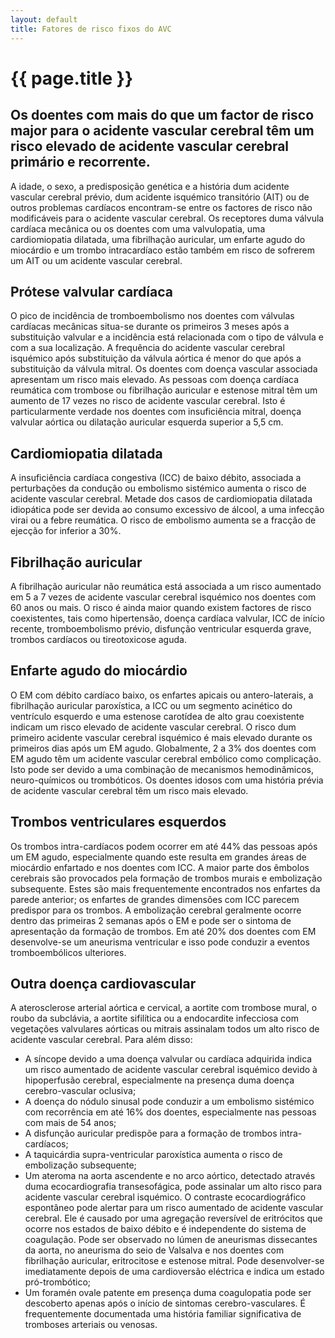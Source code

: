 ```yaml
---
layout: default
title: Fatores de risco fixos do AVC
---
```


# {{ page.title }}

## Os doentes com mais do que um factor de risco major para o acidente vascular cerebral têm um risco elevado de acidente vascular cerebral primário e recorrente.

A idade, o sexo, a predisposição genética e a história dum acidente vascular cerebral prévio, dum acidente isquémico transitório (AIT) ou de outros problemas cardíacos encontram-se entre os factores de risco não modificáveis para o acidente vascular cerebral. Os receptores duma válvula cardíaca mecânica ou os doentes com uma valvulopatia, uma cardiomiopatia dilatada, uma fibrilhação auricular, um enfarte agudo do miocárdio e um trombo intracardíaco estão também em risco de sofrerem um AIT ou um acidente vascular cerebral.

## Prótese valvular cardíaca

O pico de incidência de tromboembolismo nos doentes com válvulas cardíacas mecânicas situa-se durante os primeiros 3 meses após a substituição valvular e a incidência está relacionada com o tipo de válvula e com a sua localização. A frequência do acidente vascular cerebral isquémico após substituição da válvula aórtica é menor do que após a substituição da válvula mitral. Os doentes com doença vascular associada apresentam um risco mais elevado. As pessoas com doença cardíaca reumática com trombose ou fibrilhação auricular e estenose mitral têm um aumento de 17 vezes no risco de acidente vascular cerebral. Isto é particularmente verdade nos doentes com insuficiência mitral, doença valvular aórtica ou dilatação auricular esquerda superior a 5,5 cm.

## Cardiomiopatia dilatada

A insuficiência cardíaca congestiva (ICC) de baixo débito, associada a perturbações da condução ou embolismo sistémico aumenta o risco de acidente vascular cerebral. Metade dos casos de cardiomiopatia dilatada idiopática pode ser devida ao consumo excessivo de álcool, a uma infecção virai ou a febre reumática. O risco de embolismo aumenta se a fracção de ejecção for inferior a 30%.

## Fibrilhação auricular

A fibrilhação auricular não reumática está associada a um risco aumentado em 5 a 7 vezes de acidente vascular cerebral isquémico nos doentes com 60 anos ou mais. O risco é ainda maior quando existem factores de risco coexistentes, tais como hipertensão, doença cardíaca valvular, ICC de início recente, tromboembolismo prévio, disfunção ventricular esquerda grave, trombos cardíacos ou tireotoxicose aguda.

## Enfarte agudo do miocárdio

O EM com débito cardíaco baixo, os enfartes apicais ou antero-laterais, a fibrilhação auricular paroxística, a ICC ou um segmento acinético do ventrículo esquerdo e uma estenose carotídea de alto grau coexistente indicam um risco elevado de acidente vascular cerebral. O risco dum primeiro acidente vascular cerebral isquémico é mais elevado durante os primeiros dias após um EM agudo. Globalmente, 2 a 3% dos doentes com EM agudo têm um acidente vascular cerebral embólico como complicação. Isto pode ser devido a uma combinação de mecanismos hemodinâmicos, neuro-químicos ou trombóticos. Os doentes idosos com uma história prévia de acidente vascular cerebral têm um risco mais elevado.

## Trombos ventriculares esquerdos

Os trombos intra-cardíacos podem ocorrer em até 44% das pessoas após um EM agudo, especialmente quando este resulta em grandes áreas de miocárdio enfartado e nos doentes com ICC. A maior parte dos êmbolos cerebrais são provocados pela formação de trombos murais e embolização subsequente. Estes são mais frequentemente encontrados nos enfartes da parede anterior; os enfartes de grandes dimensões com ICC parecem predispor para os trombos. A embolização cerebral geralmente ocorre dentro das primeiras 2 semanas após o EM e pode ser o sintoma de apresentação da formação de trombos. Em até 20% dos doentes com EM desenvolve-se um aneurisma ventricular e isso pode conduzir a eventos tromboembólicos ulteriores.

## Outra doença cardiovascular

A aterosclerose arterial aórtica e cervical, a aortite com trombose mural, o roubo da subclávia, a aortite sifilítica ou a endocardite infecciosa com vegetações valvulares aórticas ou mitrais assinalam todos um alto risco de acidente vascular cerebral. Para além disso:

* A síncope devido a uma doença valvular ou cardíaca adquirida indica um risco aumentado de acidente vascular cerebral isquémico devido à hipoperfusão cerebral, especialmente na presença duma doença cerebro-vascular oclusiva;
* A doença do nódulo sinusal pode conduzir a um embolismo sistémico com recorrência em até 16% dos doentes, especialmente nas pessoas com mais de 54 anos;
* A disfunção auricular predispõe para a formação de trombos intra-cardíacos;
* A taquicárdia supra-ventricular paroxística aumenta o risco de embolização subsequente;
* Um ateroma na aorta ascendente e no arco aórtico, detectado através duma ecocardiografia transesofágica, pode assinalar um alto risco para acidente vascular cerebral isquémico. O contraste ecocardiográfico espontâneo pode alertar para um risco aumentado de acidente vascular cerebral. Ele é causado por uma agregação reversível de eritrócitos que ocorre nos estados de baixo débito e é independente do sistema de coagulação. Pode ser observado no lúmen de aneurismas dissecantes da aorta, no aneurisma do seio de Valsalva e nos doentes com fibrilhação auricular, eritrocitose e estenose mitral. Pode desenvolver-se imediatamente depois de uma cardioversão eléctrica e indica um estado pró-trombótico;
* Um foramén ovale patente em presença duma coagulopatia pode ser descoberto apenas após o início de sintomas cerebro-vasculares. É frequentemente documentada uma história familiar significativa de tromboses arteriais ou venosas.